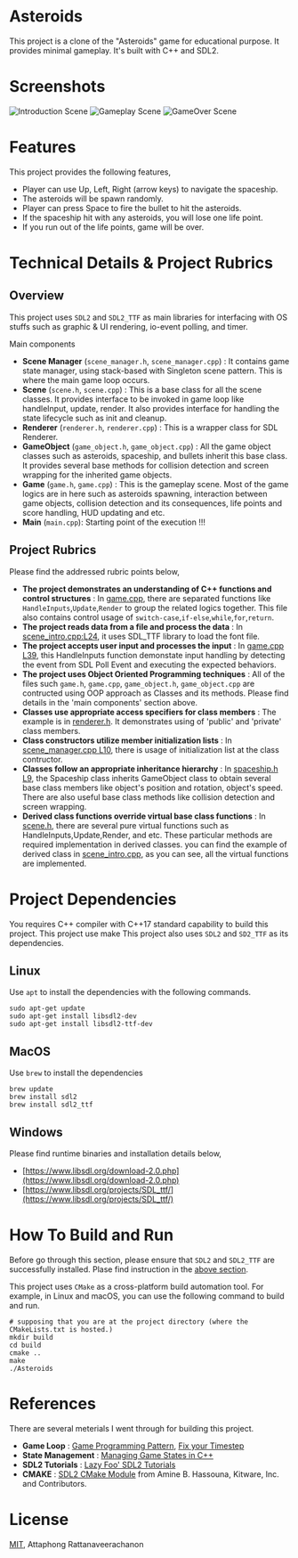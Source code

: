 # Asteroids
This project is a clone of the "Asteroids" game for educational purpose. It provides minimal gameplay. It's built with C++ and SDL2.
# Screenshots
![Introduction Scene](https://github.com/detohm/asteroids/blob/main/docs/assets/1-intro.png?raw=true)
![Gameplay Scene](https://github.com/detohm/asteroids/blob/main/docs/assets/2-gameplay.png?raw=true)
![GameOver Scene](https://github.com/detohm/asteroids/blob/main/docs/assets/3-gameover.png?raw=true)
# Features
This project provides the following features,
- Player can use Up, Left, Right (arrow keys) to navigate the spaceship.
- The asteroids will be spawn randomly.
- Player can press Space to fire the bullet to hit the asteroids.
- If the spaceship hit with any asteroids, you will lose one life point.
- If you run out of the life points, game will be over.
# Technical Details & Project Rubrics
## Overview
This project uses `SDL2` and `SDL2_TTF` as main libraries for interfacing with OS stuffs such as graphic & UI rendering, io-event polling, and timer.

Main components
- **Scene Manager** (`scene_manager.h`, `scene_manager.cpp`) : It contains game state manager, using stack-based with Singleton scene pattern. This is where the main game loop occurs.
- **Scene** (`scene.h`, `scene.cpp`) : This is a base class for all the scene classes. It provides interface to be invoked in game loop like handleInput, update, render. It also provides interface for handling the state lifecycle such as init and cleanup.
- **Renderer** (`renderer.h`, `renderer.cpp`) : This is a wrapper class for SDL Renderer.
- **GameObject** (`game_object.h`, `game_object.cpp`) : All the game object classes such as asteroids, spaceship, and bullets inherit this base class. It provides several base methods for collision detection and screen wrapping for the inherited game objects.
- **Game** (`game.h`, `game.cpp`) : This is the gameplay scene. Most of the game logics are in here such as asteroids spawning, interaction between game objects, collision detection and its consequences, life points and score handling, HUD updating and etc. 
- **Main** (`main.cpp`): Starting point of the execution !!!

## Project Rubrics
Please find the addressed rubric points below,
- **The project demonstrates an understanding of C++ functions and control structures** : In [game.cpp](https://github.com/detohm/asteroids/blob/main/src/game.cpp), there are separated functions like `HandleInputs`,`Update`,`Render` to group the related logics together. This file also contains control usage of `switch-case`,`if-else`,`while`,`for`,`return`.
- **The project reads data from a file and process the data** : In [scene_intro.cpp:L24](https://github.com/detohm/asteroids/blob/main/src/scene_intro.cpp#L24), it uses SDL_TTF library to load the font file.
- **The project accepts user input and processes the input** : In [game.cpp L39](https://github.com/detohm/asteroids/blob/main/src/game.cpp#L39), this HandleInputs function demonstate input handling by detecting the event from SDL Poll Event and executing the expected behaviors.
- **The project uses Object Oriented Programming techniques** : All of the files such `game.h`, `game.cpp`, `game_object.h`, `game_object.cpp` are contructed using OOP approach as Classes and its methods. Please find details in the 'main components' section above.
- **Classes use appropriate access specifiers for class members** : The example is in [renderer.h](https://github.com/detohm/asteroids/blob/main/include/renderer.h). It demonstrates using of 'public' and 'private' class members.
- **Class constructors utilize member initialization lists** : In [scene_manager.cpp L10](https://github.com/detohm/asteroids/blob/main/src/scene_manager.cpp#L10), there is usage of initialization list at the class contructor.
- **Classes follow an appropriate inheritance hierarchy** : In [spaceship.h L9](https://github.com/detohm/asteroids/blob/main/include/spaceship.h#L9), the Spaceship class inherits GameObject class to obtain several base class members like object's position and rotation, object's speed. There are also useful base class methods like collision detection and screen wrapping.
- **Derived class functions override virtual base class functions** : In [scene.h](https://github.com/detohm/asteroids/blob/main/include/scene.h), there are several pure virtual functions such as HandleInputs,Update,Render, and etc. These particular methods are required implementation in derived classes. you can find the example of derived class in [scene_intro.cpp](https://github.com/detohm/asteroids/blob/main/src/scene_intro.cpp), as you can see, all the virtual functions are implemented.
# Project Dependencies
You requires C++ compiler with C++17 standard capability to build this project. This project use make This project also uses `SDL2` and `SD2_TTF` as its dependencies.
## Linux
Use `apt` to install the dependencies with the following commands.
```shell
sudo apt-get update
sudo apt-get install libsdl2-dev
sudo apt-get install libsdl2-ttf-dev
```
## MacOS
Use `brew` to install the dependencies
```shell
brew update
brew install sdl2
brew install sdl2_ttf
```
## Windows
Please find runtime binaries and installation details below,
- [https://www.libsdl.org/download-2.0.php](https://www.libsdl.org/download-2.0.php)
- [https://www.libsdl.org/projects/SDL_ttf/](https://www.libsdl.org/projects/SDL_ttf/)

# How To Build and Run
Before go through this section, please ensure that `SDL2` and `SDL2_TTF` are successfully installed. Plase find instruction in the [above section](#project-dependencies). 

This project uses `CMake` as a cross-platform build automation tool. For example, in Linux and macOS, you can use the following command to build and run.
```shell
# supposing that you are at the project directory (where the CMakeLists.txt is hosted.)
mkdir build
cd build
cmake ..
make
./Asteroids
```
# References
There are several meterials I went through for building this project.
- **Game Loop** : [Game Programming Pattern](https://gameprogrammingpatterns.com/game-loop.html), [Fix your Timestep](https://gafferongames.com/post/fix_your_timestep/)
- **State Management** : [Managing Game States in C++](http://gamedevgeek.com/tutorials/managing-game-states-in-c/)
- **SDL2 Tutorials** : [Lazy Foo' SDL2 Tutorials](https://lazyfoo.net/tutorials/SDL/)
- **CMAKE** : [SDL2 CMake Module](https://github.com/aminosbh/sdl2-cmake-modules) from Amine B. Hassouna, Kitware, Inc. and Contributors.
# License
[MIT](https://github.com/detohm/asteroids/blob/main/LICENSE), Attaphong Rattanaveerachanon